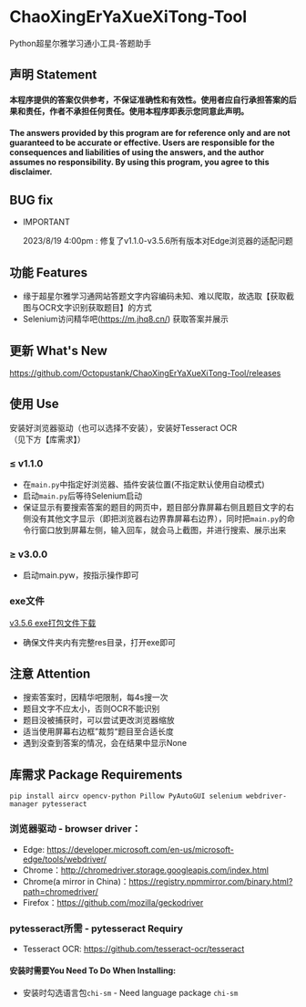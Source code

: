 # ChaoXingErYaXueXiTong-Tool
Python超星尔雅学习通小工具-答题助手

## 声明 Statement 
#### 本程序提供的答案仅供参考，不保证准确性和有效性。使用者应自行承担答案的后果和责任，作者不承担任何责任。使用本程序即表示您同意此声明。
#### The answers provided by this program are for reference only and are not guaranteed to be accurate or effective. Users are responsible for the consequences and liabilities of using the answers, and the author assumes no responsibility. By using this program, you agree to this disclaimer.

## BUG fix
 - IMPORTANT

   2023/8/19 4:00pm : 修复了v1.1.0-v3.5.6所有版本对Edge浏览器的适配问题

## 功能 Features
 - 缘于超星尔雅学习通网站答题文字内容编码未知、难以爬取，故选取【获取截图与OCR文字识别获取题目】的方式
 - Selenium访问精华吧(https://m.jhq8.cn/) 获取答案并展示

## 更新 What's New
https://github.com/Octopustank/ChaoXingErYaXueXiTong-Tool/releases

## 使用 Use
安装好浏览器驱动（也可以选择不安装），安装好Tesseract OCR  
（见下方【库需求】）
### ≤ v1.1.0
 - 在`main.py`中指定好浏览器、插件安装位置(不指定默认使用自动模式)
 - 启动`main.py`后等待Selenium启动
 - 保证显示有要搜索答案的题目的网页中，题目部分靠屏幕右侧且题目文字的右侧没有其他文字显示（即把浏览器右边界靠屏幕右边界），同时把`main.py`的命令行窗口放到屏幕左侧，输入回车，就会马上截图，并进行搜索、展示出来

### ≥ v3.0.0
 - 启动main.pyw，按指示操作即可

### exe文件
[v3.5.6 exe打包文件下载](https://github.com/Octopustank/ChaoXingErYaXueXiTong-Tool/releases/tag/v3.5.6-Packed)
 - 确保文件夹内有完整res目录，打开exe即可

## 注意 Attention
 - 搜索答案时，因精华吧限制，每4s搜一次
 - 题目文字不应太小，否则OCR不能识别
 - 题目没被捕获时，可以尝试更改浏览器缩放
 - 适当使用屏幕右边框”裁剪“题目至合适长度
 - 遇到没查到答案的情况，会在结果中显示None

## 库需求 Package Requirements
`pip install aircv opencv-python Pillow PyAutoGUI selenium webdriver-manager pytesseract`  
### 浏览器驱动 - browser driver：
 - Edge: https://developer.microsoft.com/en-us/microsoft-edge/tools/webdriver/
 - Chrome：http://chromedriver.storage.googleapis.com/index.html
 - Chrome(a mirror in China)：https://registry.npmmirror.com/binary.html?path=chromedriver/
 - Firefox：https://github.com/mozilla/geckodriver
### pytesseract所需 - pytesseract Requiry
 - Tesseract OCR: https://github.com/tesseract-ocr/tesseract
#### 安装时需要You Need To Do When Installing:
 - 安装时勾选语言包`chi-sm` - Need language package `chi-sm`


